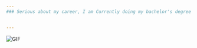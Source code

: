 ```yaml
---
### Serious about my career, I am Currently doing my bachelor's degree in Computer Science which includes a specialisation in Bioinformatics. 


---
```

![GIF](https://github.com/ChristeenTJose/ChristeenTJose/blob/master/Model%201.gif)

<!--
**ChristeenTJose/ChristeenTJose** is a ✨ _special_ ✨ repository because its `README.md` (this file) appears on your GitHub profile.

Here are some ideas to get you started:

- 🔭 I’m currently working on ...
- 🌱 I’m currently learning ...
- 👯 I’m looking to collaborate on ...
- 🤔 I’m looking for help with ...
- 💬 Ask me about ...
- 📫 How to reach me: ...
- 😄 Pronouns: ...
- ⚡ Fun fact: ...
-->
